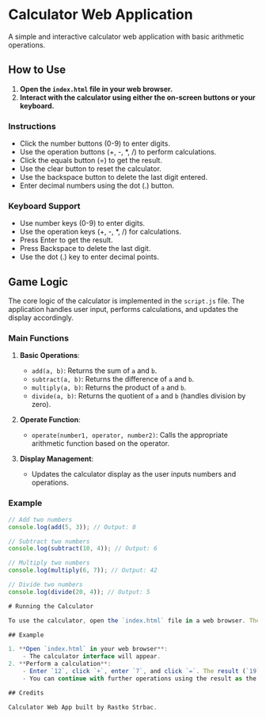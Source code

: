 # Calculator Web Application

A simple and interactive calculator web application with basic arithmetic operations.

## How to Use

1. **Open the `index.html` file in your web browser.**
2. **Interact with the calculator using either the on-screen buttons or your keyboard.**

### Instructions

- Click the number buttons (0-9) to enter digits.
- Use the operation buttons (+, -, *, /) to perform calculations.
- Click the equals button (=) to get the result.
- Use the clear button to reset the calculator.
- Use the backspace button to delete the last digit entered.
- Enter decimal numbers using the dot (.) button.

### Keyboard Support

- Use number keys (0-9) to enter digits.
- Use the operation keys (+, -, *, /) for calculations.
- Press Enter to get the result.
- Press Backspace to delete the last digit.
- Use the dot (.) key to enter decimal points.

## Game Logic

The core logic of the calculator is implemented in the `script.js` file. The application handles user input, performs calculations, and updates the display accordingly.

### Main Functions

1. **Basic Operations**:
    - `add(a, b)`: Returns the sum of `a` and `b`.
    - `subtract(a, b)`: Returns the difference of `a` and `b`.
    - `multiply(a, b)`: Returns the product of `a` and `b`.
    - `divide(a, b)`: Returns the quotient of `a` and `b` (handles division by zero).

2. **Operate Function**:
    - `operate(number1, operator, number2)`: Calls the appropriate arithmetic function based on the operator.

3. **Display Management**:
    - Updates the calculator display as the user inputs numbers and operations.

### Example

```javascript
// Add two numbers
console.log(add(5, 3)); // Output: 8

// Subtract two numbers
console.log(subtract(10, 4)); // Output: 6

// Multiply two numbers
console.log(multiply(6, 7)); // Output: 42

// Divide two numbers
console.log(divide(20, 4)); // Output: 5

# Running the Calculator

To use the calculator, open the `index.html` file in a web browser. The calculator interface will be displayed, and you can start performing calculations using the buttons or keyboard.

## Example

1. **Open `index.html` in your web browser**:
    - The calculator interface will appear.
2. **Perform a calculation**:
    - Enter `12`, click `+`, enter `7`, and click `=`. The result (`19`) will be displayed.
    - You can continue with further operations using the result as the first number.

## Credits

Calculator Web App built by Rastko Strbac.
